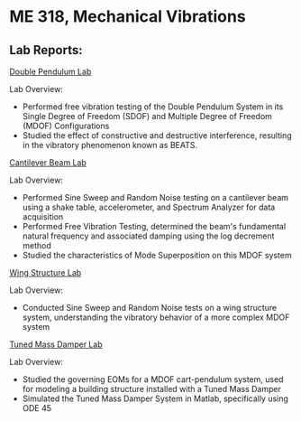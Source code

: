 <!-- second-page.md -->
# ME 318, Mechanical Vibrations

## Lab Reports:

[Double Pendulum Lab](https://www.youtube.com/watch?v=ncIsSG78-no)

Lab Overview:
- Performed free vibration testing of the Double Pendulum System in its Single Degree of Freedom (SDOF) and Multiple Degree of Freedom (MDOF) Configurations
- Studied the effect of constructive and destructive interference, resulting in the vibratory phenomenon known as BEATS. 

[Cantilever Beam Lab](https://www.youtube.com/watch?v=cOnmF88e5kQ)

Lab Overview:
- Performed Sine Sweep and Random Noise testing on a cantilever beam using a shake table, accelerometer, and Spectrum Analyzer for data acquisition
- Performed Free Vibration Testing, determined the beam's fundamental natural frequency and associated damping using the log decrement method
- Studied the characteristics of Mode Superposition on this MDOF system

[Wing Structure Lab](https://www.youtube.com/watch?v=cXoxizYDwoM)

Lab Overview:
- Conducted Sine Sweep and Random Noise tests on a wing structure system, understanding the vibratory behavior of a more complex MDOF system

[Tuned Mass Damper Lab](https://www.youtube.com/watch?v=YX8oZDUJnY4)

Lab Overview:
- Studied the governing EOMs for a MDOF cart-pendulum system, used for modeling a building structure installed with a Tuned Mass Damper
- Simulated the Tuned Mass Damper System in Matlab, specifically using ODE 45


